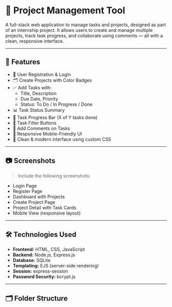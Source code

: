 # 🧠 Project Management Tool

A full-stack web application to manage tasks and projects, designed as part of an internship project. It allows users to create and manage multiple projects, track task progress, and collaborate using comments — all with a clean, responsive interface.

---

## 🚀 Features

- 🔐 User Registration & Login
- 🗂️ Create Projects with Color Badges
- ✅ Add Tasks with:
  - Title, Description
  - Due Date, Priority
  - Status: To Do / In Progress / Done
- 📊 Task Status Summary
- 🎯 Task Progress Bar (X of Y tasks done)
- 🧩 Task Filter Buttons
- 💬 Add Comments on Tasks
- 📱 Responsive Mobile-Friendly UI
- 🎨 Clean & modern interface using custom CSS

---

## 📷 Screenshots

> Include the following screenshots:
- Login Page  
- Register Page  
- Dashboard with Projects  
- Create Project Page  
- Project Detail with Task Cards  
- Mobile View (responsive layout)

---

## 🛠️ Technologies Used

- **Frontend:** HTML, CSS, JavaScript
- **Backend:** Node.js, Express.js
- **Database:** SQLite
- **Templating:** EJS (server-side rendering)
- **Session:** express-session
- **Password Security:** bcrypt.js

---

## 🗂 Folder Structure